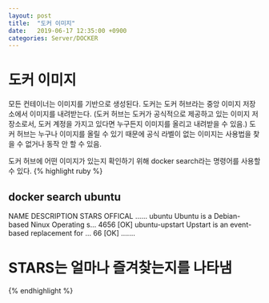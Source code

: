 ```yaml
---
layout: post
title:  "도커 이미지"
date:   2019-06-17 12:35:00 +0900
categories: Server/DOCKER
---
```

# 도커 이미지
모든 컨테이너는 이미지를 기반으로 생성된다.
도커는 도커 허브라는 중앙 이미지 저장소에서 이미지를 내려받는다. (도커 허브는 도커가 공식적으로 제공하고 있는 이미지 저장소로서, 도커 계정을 가지고 있다면 누구든지 이미지를 올리고 내려받을 수 있음.)
도커 허브는 누구나 이미지를 올릴 수 있기 때문에 공식 라벨이 없는 이미지는 사용법을 찾을 수 없거나 동작 안 할 수 있음.


도커 허브에 어떤 이미지가 있는지 확인하기 위해 docker search라는 명령어를 사용할 수 있다.
{% highlight ruby %}
## docker search ubuntu
NAME            DESCRIPTION                                       STARS           OFFICAL   ......
ubuntu          Ubuntu is a Debian-based Ninux Operating s...     4656             [OK]
ubuntu-upstart  Upstart is an event-based replacement for ...     66               [OK]
.......

# STARS는 얼마나 즐겨찾는지를 나타냄
{% endhighlight %}
